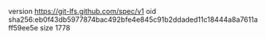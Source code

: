 version https://git-lfs.github.com/spec/v1
oid sha256:eb0f43db5977874bac492bfe4e845c91b2ddaded11c18444a8a7611aff59ee5e
size 1778
